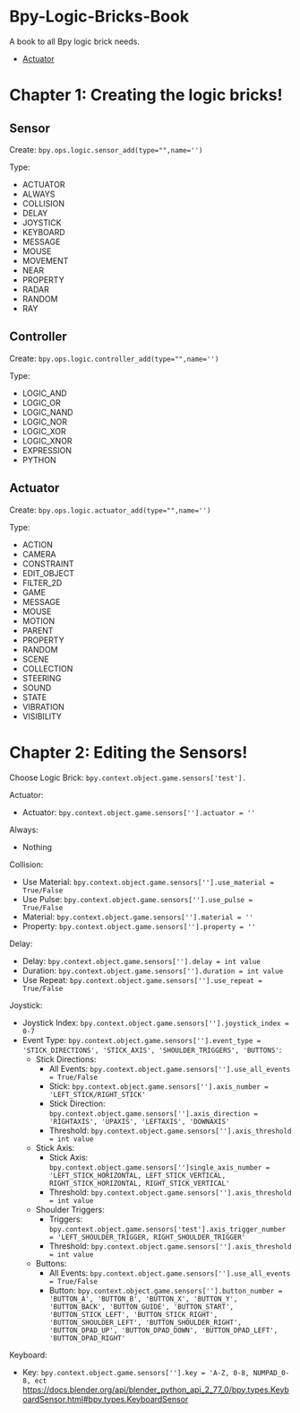 # Bpy-Logic-Bricks-Book
A book to all Bpy logic brick needs.

- [Actuator](#Actuator)

# Chapter 1: Creating the logic bricks!
## Sensor
Create: 
```bpy.ops.logic.sensor_add(type="",name='')```

Type:
* ACTUATOR
* ALWAYS
* COLLISION
* DELAY
* JOYSTICK
* KEYBOARD
* MESSAGE
* MOUSE
* MOVEMENT
* NEAR
* PROPERTY
* RADAR
* RANDOM
* RAY

## Controller
Create: 
```bpy.ops.logic.controller_add(type="",name='')```

Type:
* LOGIC_AND
* LOGIC_OR
* LOGIC_NAND
* LOGIC_NOR
* LOGIC_XOR
* LOGIC_XNOR
* EXPRESSION
* PYTHON

## Actuator
Create: 
```bpy.ops.logic.actuator_add(type="",name='')```

Type:
* ACTION
* CAMERA
* CONSTRAINT
* EDIT_OBJECT
* FILTER_2D
* GAME
* MESSAGE
* MOUSE 
* MOTION
* PARENT
* PROPERTY
* RANDOM
* SCENE
* COLLECTION
* STEERING
* SOUND
* STATE
* VIBRATION
* VISIBILITY

# Chapter 2: Editing the Sensors!
Choose Logic Brick:
```bpy.context.object.game.sensors['test'].```

Actuator:
* Actuator: ```bpy.context.object.game.sensors[''].actuator = ''```

Always: 
* Nothing

Collision:
* Use Material: ```bpy.context.object.game.sensors[''].use_material = True/False``` 
* Use Pulse: ```bpy.context.object.game.sensors[''].use_pulse = True/False```
* Material: ```bpy.context.object.game.sensors[''].material = ''```
* Property: ```bpy.context.object.game.sensors[''].property = ''```

Delay:
* Delay: ```bpy.context.object.game.sensors[''].delay = int value```
* Duration: ```bpy.context.object.game.sensors[''].duration = int value```
* Use Repeat: ```bpy.context.object.game.sensors[''].use_repeat = True/False```

Joystick: 
* Joystick Index: ```bpy.context.object.game.sensors[''].joystick_index = 0-7```
* Event Type: ```bpy.context.object.game.sensors[''].event_type = 'STICK_DIRECTIONS', 'STICK_AXIS', 'SHOULDER_TRIGGERS', 'BUTTONS'```:
  * Stick Directions:
    * All Events: ```bpy.context.object.game.sensors[''].use_all_events = True/False```
    * Stick: ```bpy.context.object.game.sensors[''].axis_number = 'LEFT_STICK/RIGHT_STICK'```
    * Stick Direction: ```bpy.context.object.game.sensors[''].axis_direction = 'RIGHTAXIS', 'UPAXIS', 'LEFTAXIS', 'DOWNAXIS'```
    * Threshold: ```bpy.context.object.game.sensors[''].axis_threshold = int value```
  * Stick Axis: 
    * Stick Axis: ```bpy.context.object.game.sensors['']single_axis_number = 'LEFT_STICK_HORIZONTAL, LEFT_STICK_VERTICAL, RIGHT_STICK_HORIZONTAL, RIGHT_STICK_VERTICAL'```
    * Threshold: ```bpy.context.object.game.sensors[''].axis_threshold = int value```
  * Shoulder Triggers:
    * Triggers: ```bpy.context.object.game.sensors['test'].axis_trigger_number = 'LEFT_SHOULDER_TRIGGER, RIGHT_SHOULDER_TRIGGER'```
    * Threshold: ```bpy.context.object.game.sensors[''].axis_threshold = int value```
  * Buttons:
    * All Events: ```bpy.context.object.game.sensors[''].use_all_events = True/False```
    * Button: ```bpy.context.object.game.sensors[''].button_number = 'BUTTON_A', 'BUTTON_B', 'BUTTON_X', 'BUTTON_Y', 'BUTTON_BACK', 'BUTTON_GUIDE', 'BUTTON_START', 'BUTTON_STICK_LEFT', 'BUTTON_STICK_RIGHT', 'BUTTON_SHOULDER_LEFT', 'BUTTON_SHOULDER_RIGHT', 'BUTTON_DPAD_UP', 'BUTTON_DPAD_DOWN', 'BUTTON_DPAD_LEFT', 'BUTTON_DPAD_RIGHT'```
     
Keyboard:
* Key: ```bpy.context.object.game.sensors[''].key = 'A-Z, 0-8, NUMPAD_0-8, ect```
https://docs.blender.org/api/blender_python_api_2_77_0/bpy.types.KeyboardSensor.html#bpy.types.KeyboardSensor

